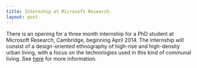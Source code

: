 ```yaml
---
title: Internship at Microsoft Research.
layout: post
---
```

There is an opening for a three month internship for a PhD student at Microsoft Research, Cambridge, beginning April 2014.  The internship will consist of a design-oriented ethnography of high-rise and high-density urban living, with a focus on the technologies used in this kind of communal living.  See <a href="/assets/doc/community_clouds_internship.pdf">here</a> for more information. 

 
